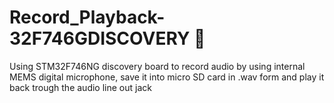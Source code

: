 # Record_Playback-32F746GDISCOVERY 📝  
Using STM32F746NG discovery board to record audio by using internal MEMS digital microphone, save it into micro SD card in .wav form and play it back trough the audio line out jack  
